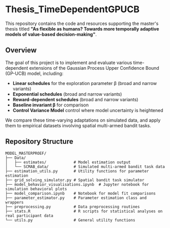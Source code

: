 # Thesis\_TimeDependentGPUCB

This repository contains the code and resources supporting the master's thesis titled **"As flexible as humans? Towards more temporally adaptive models of value-based decision-making"**.

## Overview

The goal of this project is to implement and evaluate various time-dependent extensions of the Gaussian Process Upper Confidence Bound (GP-UCB) model, including:

* **Linear schedules** for the exploration parameter β (broad and narrow variants)
* **Exponential schedules** (broad and narrow variants)
* **Reward-dependent schedules** (broad and narrow variants)
* **Baseline invariant β** for comparison
* **Control Variance Model** control where model uncertainty is heightened 

We compare these time-varying adaptations on simulated data, and apply them to empirical datasets involving spatial multi-armed bandit tasks.

## Repository Structure

```
MODEL_MASTERPROEF/
├── Data/
│   ├── estimates/            # Model estimation output
│   └── SCMAB_data/           # Simulated multi-armed bandit task data
├── estimation_utils.py       # Utility functions for parameter estimation
├── grid_solving_simulator.py # Spatial bandit task simulator
├── model_behavior_visualisations.ipynb  # Jupyter notebook for simulation behavioral plots
├── model_comparison.ipynb    # Notebook for model fit comparisons
├── parameter_estimator.py    # Parameter estimation class and wrappers
├── preprocessing.py          # Data preprocessing routines
├── stats.R                   # R scripts for statistical analyses on real participant data
└── utils.py                  # General utility functions
```
